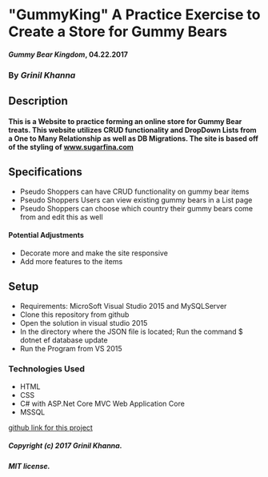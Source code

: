 ﻿# "GummyKing" A Practice Exercise to Create a Store for Gummy Bears

#### _Gummy Bear Kingdom_, 04.22.2017

### By _Grinil Khanna_

## Description

#### This is a Website to practice forming an online store for Gummy Bear treats. This website utilizes CRUD functionality and DropDown Lists from a One to Many Relationship as well as DB Migrations. The site is based off of the styling of www.sugarfina.com

## Specifications

* Pseudo Shoppers can have CRUD functionality on gummy bear items
* Pseudo Shoppers Users can view existing gummy bears in a List page
* Pseudo Shoppers can choose which country their gummy bears come from and edit this as well 

#### Potential Adjustments

* Decorate more and make the site responsive
* Add more features to the items

## Setup
* Requirements: MicroSoft Visual Studio 2015 and MySQLServer
* Clone this repository from github
* Open the solution in visual studio 2015
* In the directory where the JSON file is located; Run the command $ dotnet ef database update
* Run the Program from VS 2015

### Technologies Used

* HTML
* CSS
* C# with ASP.Net Core MVC Web Application Core
* MSSQL

[github link for this project](https://github.com/gmkhanna/GummyKing)

##### Copyright (c) 2017 Grinil Khanna.

##### MIT license.